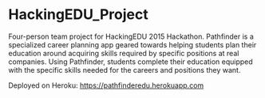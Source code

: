 # HackingEDU_Project
Four-person team project for HackingEDU 2015 Hackathon. 
Pathfinder is a specialized career planning app geared towards helping students plan their education 
around acquiring skills required by specific positions at real companies. Using Pathfinder, students 
complete their education equipped with the specific skills needed for the careers and positions they want.

Deployed on Heroku: https://pathfinderedu.herokuapp.com
